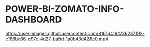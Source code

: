 # POWER-BI-ZOMATO-INFO-DASHBOARD
https://user-images.githubusercontent.com/81616419/236237192-e186be66-e97c-4d27-ba5d-1a0b43d428c0.mp4

